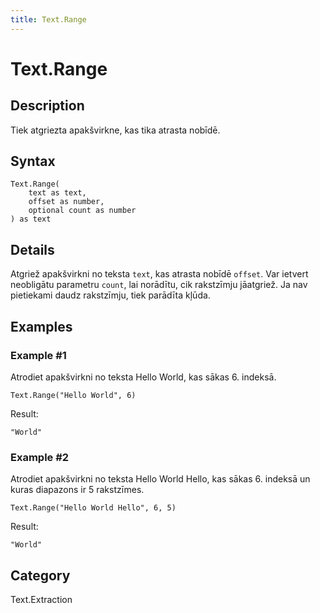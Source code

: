 ```yaml
---
title: Text.Range
---
```


# Text.Range


## Description

Tiek atgriezta apakšvirkne, kas tika atrasta nobīdē.


## Syntax

```powerquery
Text.Range(
    text as text,
    offset as number,
    optional count as number
) as text
```


## Details

Atgriež apakšvirkni no teksta <code>text</code>, kas atrasta nobīdē <code>offset</code>.    Var ietvert neobligātu parametru <code>count</code>, lai norādītu, cik rakstzīmju jāatgriež. Ja nav pietiekami daudz rakstzīmju, tiek parādīta kļūda.


## Examples

### Example #1 
Atrodiet apakšvirkni no teksta Hello World, kas sākas 6. indeksā.
```powerquery
Text.Range("Hello World", 6)
```

Result: 
```powerquery
"World"
```


### Example #2 
Atrodiet apakšvirkni no teksta Hello World Hello, kas sākas 6. indeksā un kuras diapazons ir 5 rakstzīmes.
```powerquery
Text.Range("Hello World Hello", 6, 5)
```

Result: 
```powerquery
"World"
```




## Category
Text.Extraction
